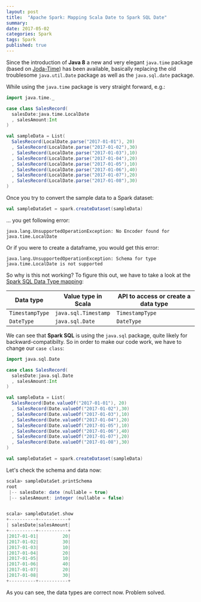 ```yaml
---
layout: post
title:  "Apache Spark: Mapping Scala Date to Spark SQL Date"
summary: 
date: 2017-05-02
categories: Spark
tags: Spark
published: true
---  
```


Since the introduction of **Java 8** a new and very elegant `java.time` package (based on [Joda-Time](http://www.joda.org/joda-time/)) has been available, basically replacing the old troublesome `java.util.Date` package as well as the `java.sql.date` package.

While using the `java.time` package is very straight forward, e.g.:

```scala
import java.time._

case class SalesRecord(
  salesDate:java.time.LocalDate
  , salesAmount:Int
)

val sampleData = List(
  SalesRecord(LocalDate.parse("2017-01-01"), 20)
  , SalesRecord(LocalDate.parse("2017-01-02"),30)
  , SalesRecord(LocalDate.parse("2017-01-03"),10)
  , SalesRecord(LocalDate.parse("2017-01-04"),20)
  , SalesRecord(LocalDate.parse("2017-01-05"),10)
  , SalesRecord(LocalDate.parse("2017-01-06"),40)
  , SalesRecord(LocalDate.parse("2017-01-07"),20)
  , SalesRecord(LocalDate.parse("2017-01-08"),30)
)
``` 

Once you try to convert the sample data to a Spark dataset:

```scala
val sampleDataSet = spark.createDataset(sampleData)
```

... you get following error:

```
java.lang.UnsupportedOperationException: No Encoder found for java.time.LocalDate
```

Or if you were to create a dataframe, you would get this error:

```
java.lang.UnsupportedOperationException: Schema for type java.time.LocalDate is not supported
```

So why is this not working? To figure this out, we have to take a look at the [Spark SQL Data Type mapping](https://spark.apache.org/docs/latest/sql-programming-guide.html#data-types):

| Data type | Value type in Scala | API to access or create a data type
|----------|---------------------|------------------------------------
| `TimestampType` | `java.sql.Timestamp`   | `TimestampType`
| `DateType`      | `java.sql.Date`        | `DateType`

We can see that **Spark SQL** is using the `java.sql` package, quite likely for backward-compatibilty. So in order to make our code work, we have to change our `case class`:

```scala
import java.sql.Date

case class SalesRecord(
  salesDate:java.sql.Date
  , salesAmount:Int
)

val sampleData = List(
  SalesRecord(Date.valueOf("2017-01-01"), 20)
  , SalesRecord(Date.valueOf("2017-01-02"),30)
  , SalesRecord(Date.valueOf("2017-01-03"),10)
  , SalesRecord(Date.valueOf("2017-01-04"),20)
  , SalesRecord(Date.valueOf("2017-01-05"),10)
  , SalesRecord(Date.valueOf("2017-01-06"),40)
  , SalesRecord(Date.valueOf("2017-01-07"),20)
  , SalesRecord(Date.valueOf("2017-01-08"),30)
)

val sampleDataSet = spark.createDataset(sampleData)
```

Let's check the schema and data now:

```scala
scala> sampleDataSet.printSchema
root
 |-- salesDate: date (nullable = true)
 |-- salesAmount: integer (nullable = false)


scala> sampleDataSet.show
+----------+-----------+
| salesDate|salesAmount|
+----------+-----------+
|2017-01-01|         20|
|2017-01-02|         30|
|2017-01-03|         10|
|2017-01-04|         20|
|2017-01-05|         10|
|2017-01-06|         40|
|2017-01-07|         20|
|2017-01-08|         30|
+----------+-----------+
```

As you can see, the data types are correct now. Problem solved.